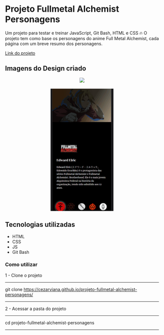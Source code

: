 # Projeto Fullmetal Alchemist Personagens

Um projeto para testar e treinar JavaScript, Git Bash, HTML e CSS 🔥
O projeto tem como base os personagens do anime Full Metal Alchemist, cada página com um breve resumo dos personagens.

[Link do projeto](https://cezarviana.github.io/projeto-fullmetal-alchemist-personagens/)

## Imagens do Design criado
<div align="center">
<img src="src/imagens/fullmetalAlchemist.gif"  style="height: 400px; text-align: center;"> <br><br>
<img src="src/imagens/fma-mobile.gif"  style="height: 400px; text-align: center;">
</div>

## Tecnologias utilizadas
- HTML
- CSS
- JS
- Git Bash

### Como utilizar

1 - Clone o projeto
***
git clone <https://cezarviana.github.io/projeto-fullmetal-alchemist-personagens/>
***

2 - Acessar a pasta do projeto
***
cd projeto-fullmetal-alchemist-personagens
***
